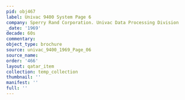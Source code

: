 ```yaml
---
pid: obj467
label: Univac 9400 System Page 6
company: Sperry Rand Corporation. Univac Data Processing Division
_date: '1969'
decade: 60s
commentary: 
object_type: brochure
source: univac_9400_1969_Page_06
source_name: 
order: '466'
layout: qatar_item
collection: temp_collection
thumbnail: ''
manifest: ''
full: ''
---
```

